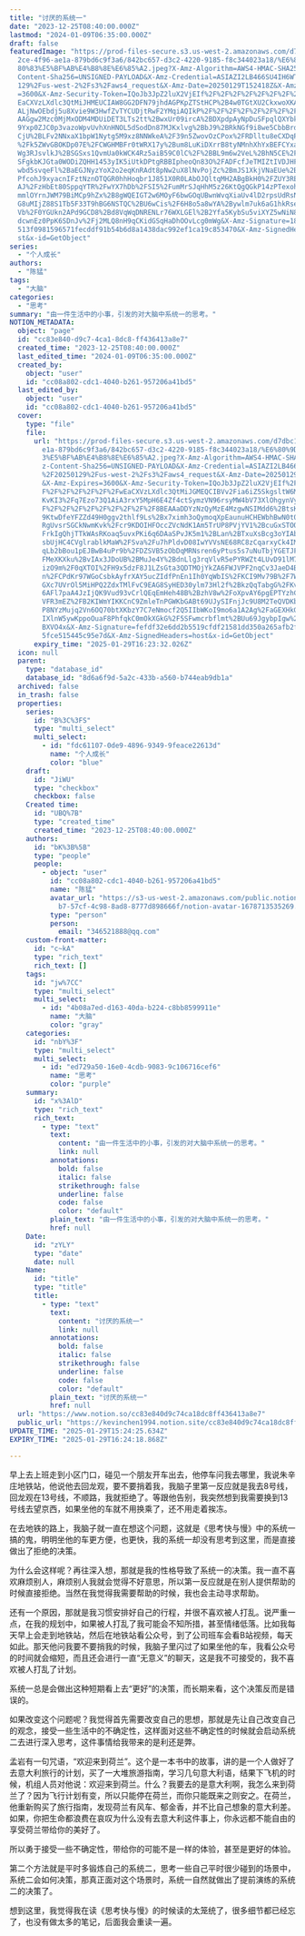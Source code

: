 ```yaml
---
title: "讨厌的系统一"
date: "2023-12-25T08:40:00.000Z"
lastmod: "2024-01-09T06:35:00.000Z"
draft: false
featuredImage: "https://prod-files-secure.s3.us-west-2.amazonaws.com/d7dbc101-8\
  2ce-4f96-ae1a-879bd6c9f3a6/842bc657-d3c2-4220-9185-f8c344023a18/%E6%80%9D%E8%\
  80%83%E5%BF%AB%E4%B8%8E%E6%85%A2.jpeg?X-Amz-Algorithm=AWS4-HMAC-SHA256&X-Amz-\
  Content-Sha256=UNSIGNED-PAYLOAD&X-Amz-Credential=ASIAZI2LB466SU4IH6WT%2F20250\
  129%2Fus-west-2%2Fs3%2Faws4_request&X-Amz-Date=20250129T152418Z&X-Amz-Expires\
  =3600&X-Amz-Security-Token=IQoJb3JpZ2luX2VjEIf%2F%2F%2F%2F%2F%2F%2F%2F%2F%2Fw\
  EaCXVzLXdlc3QtMiJHMEUCIAW8GG2DFN79jhdAGPKpZTStHCP%2B4w0TGtXU2CkxwoXKAiEAxmGrD\
  ALjNwOEbdj5u8Xvie9W3HwfZvTYCUDjtRwF2YMqiAQIkP%2F%2F%2F%2F%2F%2F%2F%2F%2F%2FAR\
  AAGgw2Mzc0MjMxODM4MDUiDET3LTs2tt%2BwxUr09ircA%2BDXpdpAyNpDuSFpqlQXYbkppAoRfeH\
  9Yxp0ZJC0p3vazoWpvUvhXnHNOL5dSodDn87MJKxlvg%2BbJ9%2BRkNGf9i8we5CbbBrdZZ6hkqJv\
  CjU%2BLFv2NNxaX1bpW1Nytg5M9xz8NNWkeA%2F39n5ZwovOzCPox%2FRDlltu8eCXDqPKwWRJNbY\
  %2Fk5ZWvGBOKDp07E%2FCWGHMBFr0tWRX17y%2Bum8LuKiDXrrB8tyNMnhXhYxBEFCYxaBPI8bTPI\
  Wg3RJsvlkJ%2BSGSxs1QvmUa0kWCK4Rz5aiB59C0lC%2F%2BBL9m6w2VeL%2BhN5CE%2FZ8146aXu\
  SFgkbKJGta0WODiZQHH1453yIK5iUtkDPtgRBBIpheoQn83O%2FADFcfJeTMIZtIVDJHFKrRSZe7P\
  wbd5svqeFl%2BaEGJNyzYoX2o2eqKnRAdt8pNw2uX8lNvPojZc%2BmJS1XkjVNaEUe%2Bz4hTDfKa\
  PfcohJ9xyacnIFztNznOTQGR0hhHoqbr1J851X0R0LAbOJQltqMH2ABgBkH0%2FZUY3REU75aLGKx\
  AJ%2FzHbEt80SppqYTR%2FwYX7hDb%2FSI5%2FumMrSJqHhM5z26KtQgQGkP14zPTexohyPuQlV95\
  mmlOYrnJWM79BiMCp9hZx%2B8gWQEIGT2w6MOyF6bwGOqUBwnWvqXiaUv4lD2rpsUdRsNKu8iJx4w\
  G8uMIjZ88S1Tb5F33T9hBG6NSTQC%2BU6wCis%2F6H8o5a8wYA%2Bywlm7uk6aG1hkRseXNZZzMkg\
  Vb%2F0YGUkn2APd9GCD8%2Bd8VqWqDNRENLr76WXLGEl%2B2Yfa5KybSu5viXYZ5wNiN8wfUBXdDj\
  dcwnEz0PpK6SDnJv%2Fj2MLQ8nH9qCKidGSqHaDhOOvLcg0mWg&X-Amz-Signature=189c6149c8\
  513f0981596571fecddf91b54b6d8a1438dac992ef1ca19c853470&X-Amz-SignedHeaders=ho\
  st&x-id=GetObject"
series:
  - "个人成长"
authors:
  - "陈猛"
tags:
  - "大脑"
categories:
  - "思考"
summary: "由一件生活中的小事，引发的对大脑中系统一的思考。"
NOTION_METADATA:
  object: "page"
  id: "cc83e840-d9c7-4ca1-8dc8-ff436413a8e7"
  created_time: "2023-12-25T08:40:00.000Z"
  last_edited_time: "2024-01-09T06:35:00.000Z"
  created_by:
    object: "user"
    id: "cc08a802-cdc1-4040-b261-957206a41bd5"
  last_edited_by:
    object: "user"
    id: "cc08a802-cdc1-4040-b261-957206a41bd5"
  cover:
    type: "file"
    file:
      url: "https://prod-files-secure.s3.us-west-2.amazonaws.com/d7dbc101-82ce-4f96-a\
        e1a-879bd6c9f3a6/842bc657-d3c2-4220-9185-f8c344023a18/%E6%80%9D%E8%80%8\
        3%E5%BF%AB%E4%B8%8E%E6%85%A2.jpeg?X-Amz-Algorithm=AWS4-HMAC-SHA256&X-Am\
        z-Content-Sha256=UNSIGNED-PAYLOAD&X-Amz-Credential=ASIAZI2LB4665YXZZTQI\
        %2F20250129%2Fus-west-2%2Fs3%2Faws4_request&X-Amz-Date=20250129T152332Z\
        &X-Amz-Expires=3600&X-Amz-Security-Token=IQoJb3JpZ2luX2VjEIf%2F%2F%2F%2\
        F%2F%2F%2F%2F%2F%2FwEaCXVzLXdlc3QtMiJGMEQCIBVv2Fia6iZ5SkgsltW6Mg2WHpdwN\
        KvKI3%2Fq7Ezo73Q1AiA3rxY5MpH6E4Zf4ctSymzVN96rsyMW4bV73XlOhgynVyqIBAiQ%2\
        F%2F%2F%2F%2F%2F%2F%2F%2F%2F8BEAAaDDYzNzQyMzE4MzgwNSIMdd6%2BtsKYvTA3va8\
        9KtwDfeYFZZd49H0ggv2thlf9Ls%2Bx7ximh3oQymoqXpEaunuHCHEWbhBwN0t0UuuRBpvh\
        RgUvsrSGCkNwmKvk%2Fcr9KDOIHFOccZVcNdK1Am5TrUP8PVjYV1%2BcuGxSTOQtom%2F%2\
        FrkIgQhjTTkWAsRKoaq5uvxPKi6q6DAaSPvJK5m1%2BLan%2BTxuXsBcg3oYIAb7qm5dv7F\
        sbUjHC4CVglrablkMaW%2FSva%2Fu7hPldvD08IwYVVsNE68RC8zCqarxyCk4IMsF079spK\
        qLb2bBou1pEJBwB4uPr9b%2FDZSVB5zObDqMRNsren6yPtus5s7uNuTbjYGETJFvaWQFIaN\
        FMeXKXku%2BvIAx3JDoUB%2BMuJe4Y%2BdnLlg3rqVlvR5ePYRWZt4LUvD91lM77Aqk4cy6\
        izO9m%2F0qXTOI%2FH9x5dzF8J1LZsGta3QDTMOjYkZA6FWJVPF2nqCv3JaeD4BcayBALQH\
        n%2FCPdKr97WGoCsbkAyfrXAY5ucZIdfPnEn1Ih0YqWbIS%2FKCI9Mv79B%2F7W3xtD43ti\
        GXc7UVrOl5MiHPQ2ZdxTMlFvC9EAG8SyHED30ylm73Hl2f%2BkzQqTabgG%2FKvAJ6drbQq\
        6AFl7paA4JzIjQK9Vud93vCrlQEqEmHeh48B%2BzhV8w%2FoXpvAY6pgEPTYzhCrsJ7yFWI\
        VFR3mEZ%2FB2KIWmYIKKCnC9ZmleTnPGWKbGABt69UJySIFnjJc9U8M2TeQVDKbnvh6SZuq\
        P8NYzMujq2Vn6OQ70btXKbzY7C7eNmocf2Q5IIbWKoI9mo6a1A2Ag%2FaGEXHkGqFvo5SP2\
        IXlnW5ywKppoOuaF8PhfqkC0mOkXGkG%2F5SFwmcrbflmt%2BUu69JgybpIgw%2FoC2Q%2B\
        BXVO4x&X-Amz-Signature=fefdf32e6dd2b5519cfdf21581dd350a265afb2f4be40f9c\
        5fce515445c95e7d&X-Amz-SignedHeaders=host&x-id=GetObject"
      expiry_time: "2025-01-29T16:23:32.026Z"
  icon: null
  parent:
    type: "database_id"
    database_id: "8d6a6f9d-5a2c-433b-a560-b744eab9db1a"
  archived: false
  in_trash: false
  properties:
    series:
      id: "B%3C%3FS"
      type: "multi_select"
      multi_select:
        - id: "fdc61107-0de9-4896-9349-9feace22613d"
          name: "个人成长"
          color: "blue"
    draft:
      id: "JiWU"
      type: "checkbox"
      checkbox: false
    Created time:
      id: "UBQ%7B"
      type: "created_time"
      created_time: "2023-12-25T08:40:00.000Z"
    authors:
      id: "bK%3B%5B"
      type: "people"
      people:
        - object: "user"
          id: "cc08a802-cdc1-4040-b261-957206a41bd5"
          name: "陈猛"
          avatar_url: "https://s3-us-west-2.amazonaws.com/public.notion-static.com/775523\
            b7-57cf-4c98-8ad8-8777d898666f/notion-avatar-1678713535269.png"
          type: "person"
          person:
            email: "346521888@qq.com"
    custom-front-matter:
      id: "c~kA"
      type: "rich_text"
      rich_text: []
    tags:
      id: "jw%7CC"
      type: "multi_select"
      multi_select:
        - id: "4b08a7ed-d163-40da-b224-c8bb8599911e"
          name: "大脑"
          color: "gray"
    categories:
      id: "nbY%3F"
      type: "multi_select"
      multi_select:
        - id: "ed729a50-16e0-4cdb-9083-9c106716cef6"
          name: "思考"
          color: "purple"
    summary:
      id: "x%3AlD"
      type: "rich_text"
      rich_text:
        - type: "text"
          text:
            content: "由一件生活中的小事，引发的对大脑中系统一的思考。"
            link: null
          annotations:
            bold: false
            italic: false
            strikethrough: false
            underline: false
            code: false
            color: "default"
          plain_text: "由一件生活中的小事，引发的对大脑中系统一的思考。"
          href: null
    Date:
      id: "zYLY"
      type: "date"
      date: null
    Name:
      id: "title"
      type: "title"
      title:
        - type: "text"
          text:
            content: "讨厌的系统一"
            link: null
          annotations:
            bold: false
            italic: false
            strikethrough: false
            underline: false
            code: false
            color: "default"
          plain_text: "讨厌的系统一"
          href: null
  url: "https://www.notion.so/cc83e840d9c74ca18dc8ff436413a8e7"
  public_url: "https://kevinchen1994.notion.site/cc83e840d9c74ca18dc8ff436413a8e7"
UPDATE_TIME: "2025-01-29T15:24:25.634Z"
EXPIRY_TIME: "2025-01-29T16:24:18.868Z"

---
```

<link rel="stylesheet" href="https://cdn.jsdelivr.net/npm/katex@0.16.2/dist/katex.min.css" integrity="sha384-bYdxxUwYipFNohQlHt0bjN/LCpueqWz13HufFEV1SUatKs1cm4L6fFgCi1jT643X" crossorigin="anonymous">


早上去上班走到小区门口，碰见一个朋友开车出去，他停车问我去哪里，我说朱辛庄地铁站，他说他去回龙观，要不要捎着我，我脑子里第一反应就是我去8号线，回龙观在13号线，不顺路，我就拒绝了。等跟他告别，我突然想到我需要换到13号线去望京西，如果坐他的车就不用换乘了，还不用走着挨冻。


在去地铁的路上，我脑子就一直在想这个问题，这就是《思考快与慢》中的系统一搞的鬼，明明坐他的车更方便，也更快，我的系统一却没有思考到这里，而是直接做出了拒绝的决策。


为什么会这样呢？再往深入想，那就是我的性格导致了系统一的决策。我一直不喜欢麻烦别人，麻烦别人我就会觉得不好意思，所以第一反应就是在别人提供帮助的时候直接拒绝。当然在我觉得我需要帮助的时候，我也会主动寻求帮助。


还有一个原因，那就是我习惯安排好自己的行程，并很不喜欢被人打乱。说严重一点，在我的规划中，如果被人打乱了我可能会不知所措，甚至情绪低落。比如我每天早上会走到地铁站，然后在地铁站看公众号，到了公司班车会看B站视频，每天如此。那天他问我要不要捎我的时候，我脑子里闪过了如果坐他的车，我看公众号的时间就会缩短，而且还会进行一直“无意义”的聊天，这是我不可接受的，我不喜欢被人打乱了计划。


系统一总是会做出这种短期看上去“更好”的决策，而长期来看，这个决策反而是错误的。


如果改变这个问题呢？我觉得首先需要改变自己的思想，那就是先让自己改变自己的观念，接受一些生活中的不确定性，这样面对这些不确定性的时候就会启动系统二去进行深入思考，这件事情给我带来的是利还是弊。


孟岩有一句咒语，“欢迎来到荷兰”。这个是一本书中的故事，讲的是一个人做好了去意大利旅行的计划，买了一大堆旅游指南，学习几句意大利语，结果下飞机的时候，机组人员对他说：欢迎来到荷兰。什么？我要去的是意大利啊，我怎么来到荷兰了？因为飞行计划有变，所以只能停在荷兰，而你只能既来之则安之。在荷兰，他重新购买了旅行指南，发现荷兰有风车、郁金香，并不比自己想象的意大利差。如果，你把生命都浪费在哀叹为什么没有去意大利这件事上，你永远都不能自由的享受荷兰带给你的美好了。


所以勇于接受一些不确定性，带给你的可能不是一样的体验，甚至是更好的体验。


第二个方法就是平时多锻炼自己的系统二，思考一些自己平时很少碰到的场景中，系统二会如何决策，那真正面对这个场景时，系统一自然就做出了提前演练的系统二的决策了。


想到这里，我觉得我在读《思考快与慢》的时候读的太笼统了，很多细节都已经忘了，也没有做太多的笔记，后面我会重读一遍。

